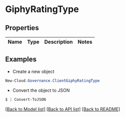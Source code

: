 # GiphyRatingType
## Properties

Name | Type | Description | Notes
------------ | ------------- | ------------- | -------------

## Examples

- Create a new object
```powershell
New-Cloud.Governance.ClientGiphyRatingType 
```

- Convert the object to JSON
```powershell
$ | Convert-ToJSON
```


[[Back to Model list]](../README.md#documentation-for-models) [[Back to API list]](../README.md#documentation-for-api-endpoints) [[Back to README]](../README.md)

